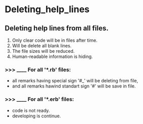 # Deleting_help_lines

## Deleting help lines from all files. 

1. Only clear code will be in files after time. 
2. Will be delete all blank lines. 
3. The file sizes will be reduced. 
4. Human-readable information is hiding.

### >>> ____ For all '*.rb' files:
- all remarks having special sign '#_' will be deleting from file,
- and all remarks hawind standart sign '#' will be save in file.

### >>> ____ For all '*.erb' files:
- code is not ready.
- developing is continue.

